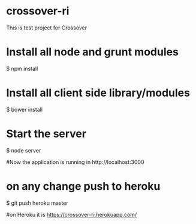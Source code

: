 # crossover-ri
This is test project for Crossover

# Install all node and grunt modules
$ npm install
# Install all client side library/modules
$ bower install
# Start the server 
$ node server

#Now the application is running in
 http://localhost:3000

# on any change push to heroku
$ git push heroku master

#on Heroku it is
https://crossover-ri.herokuapp.com/

